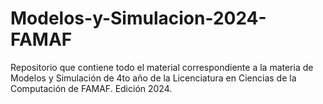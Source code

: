 # Modelos-y-Simulacion-2024-FAMAF
Repositorio que contiene todo el material correspondiente a la materia de Modelos y Simulación de 4to año de la Licenciatura en Ciencias de la Computación de FAMAF. Edición 2024.
